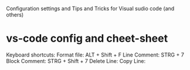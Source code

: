 Configuration settings and Tips and Tricks for Visual sudio code (and others)

# vs-code config and cheet-sheet

Keyboard shortcuts:
Format file:    ALT + Shift + F
Line Comment:   STRG + 7
Block Comment:  STRG + Shift + 7
Delete Line:
Copy Line:


